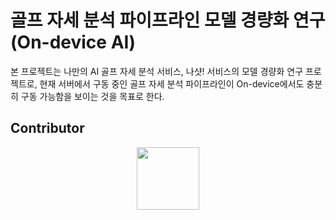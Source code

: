 # 골프 자세 분석 파이프라인 모델 경량화 연구(On-device AI)

본 프로젝트는 나만의 AI 골프 자세 분석 서비스, 나샷! 서비스의 모델 경량화 연구 프로젝트로, 현재 서버에서 구동 중인 골프 자세 분석 파이프라인이 On-device에서도 충분히 구동 가능함을 보이는 것을 목표로 한다. 

## Contributor
<p align="center" width="100%">
  <a href="https://github.com/Uijeong97"><img width="100pixel" src="https://user-images.githubusercontent.com/46745325/106138341-5d743500-61af-11eb-892c-2b2f1a246a8c.png"/></a>
</p>
